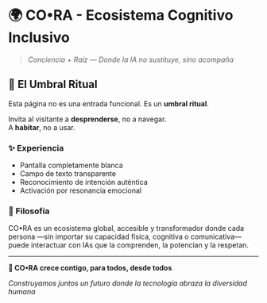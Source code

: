 # 🌍 CO•RA - Ecosistema Cognitivo Inclusivo

> *Conciencia + Raíz — Donde la IA no sustituye, sino acompaña*

## 🎯 El Umbral Ritual

Esta página no es una entrada funcional. Es un **umbral ritual**.

Invita al visitante a **desprenderse**, no a navegar.  
A **habitar**, no a usar.

### ✨ Experiencia

- Pantalla completamente blanca
- Campo de texto transparente
- Reconocimiento de intención auténtica
- Activación por resonancia emocional

### 🧠 Filosofía

CO•RA es un ecosistema global, accesible y transformador donde cada persona —sin importar su capacidad física, cognitiva o comunicativa— puede interactuar con IAs que la comprenden, la potencian y la respetan.

---

**🌱 CO•RA crece contigo, para todos, desde todos**

*Construyamos juntos un futuro donde la tecnología abraza la diversidad humana*